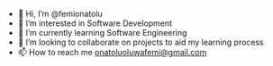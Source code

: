 - 👋 Hi, I’m @femionatolu
- 👀 I’m interested in Software Development
- 🌱 I’m currently learning Software Engineering
- 💞️ I’m looking to collaborate on projects to aid my learning process
- 📫 How to reach me onatoluoluwafemi@gmail.com

<!---
femionatolu/femionatolu is a ✨ special ✨ repository because its `README.md` (this file) appears on your GitHub profile.
You can click the Preview link to take a look at your changes.
--->
